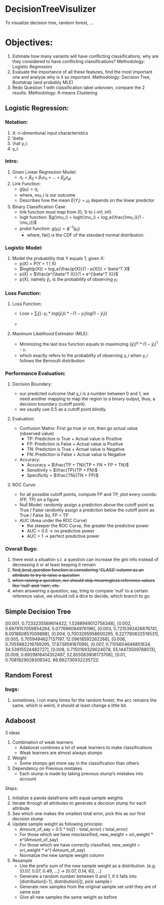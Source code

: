 # DecisionTreeVisulizer
 To visualize decision tree, random forest, ...

# Objectives:
1.	Estimate how many variants will have conflicting classifications, why are they considered to have conflicting classifications?
	Methodology: Logistic Regression
2.	Evaluate the importance of all these features, find the most important one and analyze why is it so important.
	Methodology: Decision Tree, Bootstrap (and probably MLE)
3.	Redo Question 1 with classification label unknown, compare the 2 results.
	Methodology: K-means Clustering

## Logistic Regression:
### Notation:
1. X: n-dimentional input characteristics
2. \beta:
3. \hat y_i: 
4. y_i: 

### Intro:
1. Given Linear Regression Model: 
	* $\eta_i = \beta_0 + \beta_1 x_{1i} + ... + \beta_p x_{pi}$
2. Link Function: 
	* $g(\mu_i) = \eta_i$
	* where, mu_i is our outcome
	* Describes how the mean $E(Y_i) = \mu_i$ depends on the linear predictor
3. Binary Classification Case:
	* link function must map from (0, 1) to (-inf, inf)
	* logit function: $g(\mu_i) = logit(\mu_i) = log_e(\frac{\mu_i}{1 - \mu_i})$
	* probit function: $g(\mu_i) = \phi^{-1}(\mu_i)$
		* where, fai() is the CDF of the standard normal distribution.

### Logistic Model:
1. Model the probability that Y equals 1, given X:
	* p(X) = P(Y = 1 | X)
	* $logit(p(X)) = log_e(\frac{p(X)}{1 - p(X)}) = \beta^T X$
	* p(X) = $\frac{e^{\beta^T X}}{1 + e^{\beta^T X}}$
	* p(X), namely $\hat y_i$, is the probability of observing $y_i$

### Loss Function:
1. Loss Function:
	* Loss = $\sum_i[(-y_i * log(\hat y_i)) * -(1 - y_i)log(1 - \hat y_i)]$

	* 

2. Maximum Likelihood Estimator (MLE):
	* Minimizing the last loss function equals to maximizing $(\hat y_i)^{y_i} * (1 - \hat y_i)^{1 - y_i}$
	* which exactly refers to the probability of observing y_i when y_i follows the Bernoulli distribution

### Performance Evaluation:
1. Decision Boundary:
	* our predicted outcome \hat y_i is a number between 0 and 1, we need another mapping to map the region to a binary output, thus, a decision boundary (cutoff point).
	* we usually use 0.5 as a cutoff point blindly.

2. Evaluation:
	* Confusion Matrix:
		First go true or not, then go actual value (observed value)
		* TP: Prediction is True + Actual value is Positive
		* FP: Prediction is False + Actual value is Positive
		* TN: Prediction is True + Actual value is Negative
		* FN: Prediction is False + Actual value is Negative
	* Accuracy:
		* Accuracy = $\frac{TP + TN}{TP + FN + FP + TN}$
		* Sensitivity = $\frac{TP}{TP + FN}$
		* Specificity = $\frac{TN}{TN + FP}$

3. ROC Curve:
	* for all possible cutoff points, compute FP and TP, plot every coords: (FP, TP) on a figure
	* Null Model:
		randomly assign a prediction above the cutoff point as True / False
		randomly assign a prediction below the cutoff point as True / False
		So, FP = TP
	* AUC (Area under the ROC Curve)
		* the steeper the ROC Curve, the greater the predictive power
		* AUC = 0.5 -> no predictive power
		* AUC = 1 -> perfect predictive power

### Overall Bugs:
1. there exist a situation s.t. a question can increase the gini info instead of decreasing it or at least keeping it remain
2. ~~find_best_question function is considering 'CLASS' column as an attribute to try to raise a question~~
3. ~~when raising a question, we should skip meaningless reference values like 'null' and 'nan', etc.~~
4. when answering a question, say, tring to compare 'null' to a certain reference value, we should roll a dice to decide, which branch to go.


## Simple Decision Tree
[[0.001, 0.7233235569614422, 1.5288949012756348], 
[0.002, 0.6979157059854284, 5.077696084976196], 
[0.003, 0.7215392426876741, 6.001860857009888], 
[0.004, 0.7003295958600295, 9.227790832519531], 
[0.005, 0.7059494627137197, 12.09618592262268], 
[0.006, 0.7055882216769295, 17.873859167099], 
[0.007, 0.7105604646851634, 34.53915524482727], 
[0.008, 0.7150169329024078, 55.14473509788513], 
[0.009, 0.6929816414352497, 52.855583906173706], 
[0.01, 0.7081829028309342, 66.66273093223572]]

## Random Forest

### bugs:
1. sometimes, i run many times for the random forest, the acc remains the same, which is weird, it should at least change a little bit.

## Adaboost
3 ideas
1. Combination of weak learners
    * Adaboost combines a lot of weak learners to make classifications
    * Weak learners are almost always stumps
2. Weight
    * Some stumps get more say in the classification than others
3. Dependency on Previous mistakes
    * Each stump is made by taking previous stump’s mistakes into account

Steps:
1. Initialize a panda dataframe with equal sample weights
2. Iterate through all attributes to generate a decision stump for each attribute
3. See which one makes the smallest total error, pick this as our first decision stump
4. Update sample weight as following principle:
    * Amount_of_say = 0.5 * ln((1 - total_error) / total_error)
    * For those which we have misclassified, new_weight = ori_weight * e^(Amount_of_say)
    * For those which we have correctly classified, new_weight = ori_weight * e^(-Amount_of_say)
    * Normalize the new sample weight column
5. Resample
    * Use the prefix sum of the new sample weight as a distribution. (e.g. [0.07, 0.07, 0.49, ...] -> [0.07, 0.14, 63, ...]
    * Generate a random number between 0 and 1, if it falls into [distribution[i-1], distribution[i]), pick sample i
    * Generate new samples from the original sample set until they are of same size
    * Give all new samples the same weight as before
